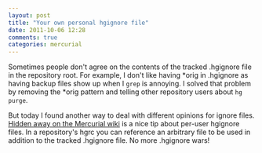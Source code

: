 ```yaml
---
layout: post
title: "Your own personal hgignore file"
date: 2011-10-06 12:28
comments: true
categories: mercurial
---
```

Sometimes people don't agree on the contents of the tracked .hgignore file in the repository root. For example, I don't like having \*orig in .hgignore as having backup files show up when I <code>grep</code> is annoying. I solved that problem by removing the \*orig pattern and telling other repository users about <code>hg purge</code>.

But today I found another way to deal with different opinions for ignore files. [Hidden away on the Mercurial wiki][1] is a nice tip about per-user hgignore files. In a repository's hgrc you can reference an arbitrary file to be used in addition to the tracked .hgignore file. No more .hgignore wars!

[1]: http://mercurial.selenic.com/wiki/TipsAndTricks#Ignore_files_in_local_working_copy_only
